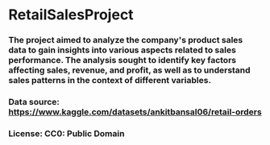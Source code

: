 # RetailSalesProject
### The project aimed to analyze the company's product sales data to gain insights into various aspects related to sales performance. The analysis sought to identify key factors affecting sales, revenue, and profit, as well as to understand sales patterns in the context of different variables.
### Data source: https://www.kaggle.com/datasets/ankitbansal06/retail-orders
### License: CC0: Public Domain
